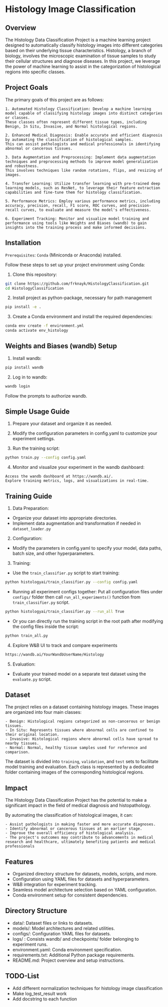 # Histology Image Classification

## Overview

The Histology Data Classification Project is a machine learning project designed to automatically classify histology images into different categories based on their underlying tissue characteristics.
Histology, a branch of biology, involves the microscopic examination of tissue samples to study their cellular structures and diagnose diseases.
In this project, we leverage the power of machine learning to assist in the categorization of histological regions into specific classes.

## Project Goals

The primary goals of this project are as follows:

```text
1. Automated Histology Classification: Develop a machine learning model capable of classifying histology images into distinct categories or classes. 
These classes often represent different tissue types, including Benign, In Situ, Invasive, and Normal histological regions.

2. Enhanced Medical Diagnosis: Enable accurate and efficient diagnosis by automating the classification of histological samples. 
This can assist pathologists and medical professionals in identifying abnormal or cancerous tissues.

3. Data Augmentation and Preprocessing: Implement data augmentation techniques and preprocessing methods to improve model generalization and robustness. 
This involves techniques like random rotations, flips, and resizing of images.

4. Transfer Learning: Utilize transfer learning with pre-trained deep learning models, such as ResNet, to leverage their feature extraction capabilities and fine-tune them for histology classification.

5. Performance Metrics: Employ various performance metrics, including accuracy, precision, recall, F1 score, ROC curves, and precision-recall curves, to evaluate and measure the model's effectiveness.

6. Experiment Tracking: Monitor and visualize model training and performance using tools like Weights and Biases (wandb) to gain insights into the training process and make informed decisions.
```

## Installation

`Prerequisites`: `Conda` (Miniconda or Anaconda) installed.

Follow these steps to set up your project environment using Conda:

1. Clone this repository:

```bash
git clone https://github.com/frknayk/HistologyClassification.git
cd HistologyClassification
```

2. Install project as python-package, necessary for path management

```bash
pip install -e .
```

3. Create a Conda environment and install the required dependencies:

```bash
conda env create -f environment.yml
conda activate env_histology
```

## Weights and Biases (wandb) Setup

1. Install wandb:

```bash
pip install wandb
```

2. Log in to wandb:

```bash
wandb login
```

Follow the prompts to authorize wandb.

## Simple Usage Guide

1. Prepare your dataset and organize it as needed.

2. Modify the configuration parameters in config.yaml to customize your experiment settings.

3. Run the training script:

```bash
python train.py --config config.yaml
```

4. Monitor and visualize your experiment in the wandb dashboard:

```text
Access the wandb dashboard at https://wandb.ai/.
Explore training metrics, logs, and visualizations in real-time.
```

## Training Guide

1. Data Preparation:

- Organize your dataset into appropriate directories.
- Implement data augmentation and transformation if needed in `dataset_loader.py`

2. Configuration:

- Modify the parameters in config.yaml to specify your model, data paths, batch size, and other hyperparameters.

3. Training:

- Use the `train_classifier.py` script to start training:

```bash
python histologyai/train_classifier.py --config config.yaml
```

- Running all experiment configs together: Put all configuration files under `configs/` folder then call `run_all_experiments()` function from `train_classifier.py` script.

```bash
python histologyai/train_classifier.py --run_all True
```

- Or you can directly run the training script in the root path after modifying the config files inside the script:

```bash
python train_all.py
```

4. Explore W&B UI to track and compare experiments

```bash
https://wandb.ai/YourWandbUserName/Histology
```

5. Evaluation:

- Evaluate your trained model on a separate test dataset using the `evaluate.py` script.

## Dataset

The project relies on a dataset containing histology images. These images are organized into four main classes:

```text
- Benign: Histological regions categorized as non-cancerous or benign tissues.
- In Situ: Represents tissues where abnormal cells are confined to their original location.
- Invasive: Histological regions where abnormal cells have spread to nearby tissues.
- Normal: Normal, healthy tissue samples used for reference and comparison.
```

The dataset is divided into `training`, `validation`, and `test` sets to facilitate model training and evaluation.
Each class is represented by a dedicated folder containing images of the corresponding histological regions.

## Impact

The Histology Data Classification Project has the potential to make a significant impact in the field of medical diagnosis and histopathology.

By automating the classification of histological images, it can:

```text
- Assist pathologists in making faster and more accurate diagnoses.
- Identify abnormal or cancerous tissues at an earlier stage.
- Improve the overall efficiency of histological analysis.
- The project's outcomes may contribute to advancements in medical research and healthcare, ultimately benefiting patients and medical professionals
```

## Features

- Organized directory structure for datasets, models, scripts, and more.
- Configuration using YAML files for datasets and hyperparameters.
- W&B integration for experiment tracking.
- Seamless model architecture selection based on YAML configuration.
- Conda environment setup for consistent dependencies.

## Directory Structure

- data/: Dataset files or links to datasets.
- models/: Model architectures and related utilities.
- configs/: Configuration YAML files for datasets.
- logs/ : Consists wandb/ and checkpoints/ folder belonging to experiment runs.
- environment.yaml: Conda environment specification.
- requirements.txt: Additional Python package requirements.
- README.md: Project overview and setup instructions.


## TODO-List

- Add different normalization techniques for histology image classification
- Make log_test_result work
- Add docstring to each function
